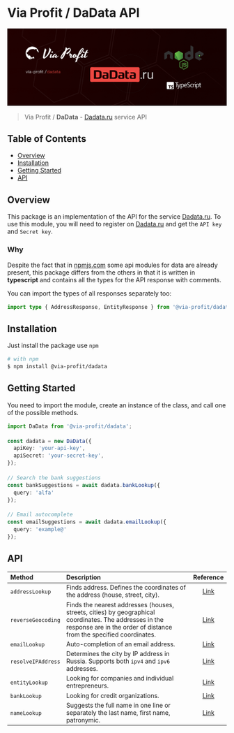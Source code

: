 # Via Profit / DaData API

![via-profit-cover](./assets/via-profit-cover.png)

> Via Profit / **DaData** - [Dadata.ru](https://dadata.ru) service API

## Table of Contents
 
 - [Overview](#overview)
 - [Installation](#installation)
 - [Getting Started](#getting-started)
 - [API](#api)

## <a name="overview"></a> Overview

This package is an implementation of the API for the service [Dadata.ru](https://dadata.ru). To use this module, you will need to register on [Dadata.ru](https://dadata.ru) and get the `API key` and `Secret key`.

### Why

Despite the fact that in [npmjs.com](https://www.npmjs.com/search?q=dadata) some api modules for data are already present, this package differs from the others in that it is written in **typescript** and contains all the types for the API response with comments.

You can import the types of all responses separately too:

```ts
import type { AddressResponse, EntityResponse } from '@via-profit/dadata';
```

## <a name="installation"></a> Installation

Just install the package use `npm`

```bash
# with npm
$ npm install @via-profit/dadata
```


## <a name="getting-started"></a> Getting Started

You need to import the module, create an instance of the class, and call one of the possible methods.

```ts
import DaData from '@via-profit/dadata';

const dadata = new DaData({
  apiKey: 'your-api-key',
  apiSecret: 'your-secret-key',
});

// Search the bank suggestions
const bankSuggestions = await dadata.bankLookup({
  query: 'alfa'
});

// Email autocomplete
const emailSuggestions = await dadata.emailLookup({
  query: 'example@'
});
```


## <a name="api"></a> API

| Method | Description | Reference |
|:-------|:------------|:---------:|
|`addressLookup`|Finds address. Defines the coordinates of the address (house, street, city).|[Link](https://dadata.ru/api/suggest/address/)|
|`reverseGeocoding`|Finds the nearest addresses (houses, streets, cities) by geographical coordinates. The addresses in the response are in the order of distance from the specified coordinates.|[Link](https://dadata.ru/api/geolocate/)|
|`emailLookup`|Auto-completion of an email address.|[Link](https://dadata.ru/api/suggest/email/)|
|`resolveIPAddress`|Determines the city by IP address in Russia. Supports both `ipv4` and `ipv6` addresses.|[Link](https://dadata.ru/api/iplocate/)|
|`entityLookup`|Looking for companies and individual entrepreneurs.|[Link](https://dadata.ru/api/suggest/party/)|
|`bankLookup`|Looking for credit organizations.|[Link](https://dadata.ru/api/suggest/bank/)|
|`nameLookup`|Suggests the full name in one line or separately the last name, first name, patronymic.|[Link](https://dadata.ru/api/suggest/name/)|